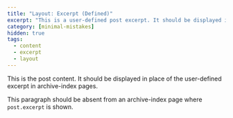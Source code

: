 ```yaml
---
title: "Layout: Excerpt (Defined)"
excerpt: "This is a user-defined post excerpt. It should be displayed in place of the post content in archive-index pages."
category: [minimal-mistakes]
hidden: true
tags:
  - content
  - excerpt
  - layout
---
```


This is the post content. It should be displayed in place of the user-defined excerpt in archive-index pages.

This paragraph should be absent from an archive-index page where `post.excerpt` is shown.
<!--stackedit_data:
eyJoaXN0b3J5IjpbLTg4Mzc3MjkzOF19
-->
